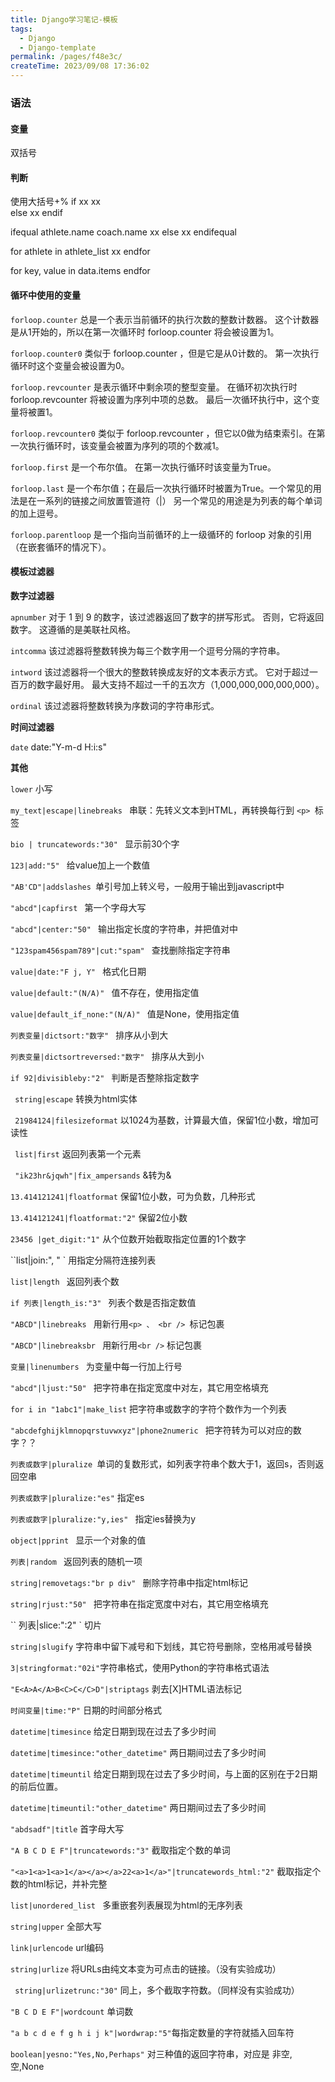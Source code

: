 ```yaml
---
title: Django学习笔记-模板
tags:
  - Django
  - Django-template
permalink: /pages/f48e3c/
createTime: 2023/09/08 17:36:02
---
```




### 语法

#### 变量

双括号
    
#### 判断
   
使用大括号+%
if xx 
 xx  
else
 xx 
endif 
 
ifequal athlete.name coach.name 
 xx
else
 xx 
endifequal 

for athlete in athlete_list
 xx
endfor

for key, value in data.items
endfor
    
#### 循环中使用的变量

`forloop.counter` 总是一个表示当前循环的执行次数的整数计数器。 
这个计数器是从1开始的，所以在第一次循环时 forloop.counter 将会被设置为1。

`forloop.counter0` 类似于 forloop.counter ，但是它是从0计数的。 第一次执行循环时这个变量会被设置为0。

`forloop.revcounter` 是表示循环中剩余项的整型变量。 在循环初次执行时 forloop.revcounter 将被设置为序列中项的总数。 最后一次循环执行中，这个变量将被置1。

`forloop.revcounter0` 类似于 forloop.revcounter ，但它以0做为结束索引。在第一次执行循环时，该变量会被置为序列的项的个数减1。

`forloop.first` 是一个布尔值。 在第一次执行循环时该变量为True。

`forloop.last` 是一个布尔值；在最后一次执行循环时被置为True。一个常见的用法是在一系列的链接之间放置管道符（|）
另一个常见的用途是为列表的每个单词的加上逗号。

`forloop.parentloop` 是一个指向当前循环的上一级循环的 forloop 对象的引用（在嵌套循环的情况下）。 


#### 模板过滤器

**数字过滤器**

`apnumber` 对于 1 到 9 的数字，该过滤器返回了数字的拼写形式。 否则，它将返回数字。 这遵循的是美联社风格。

`intcomma` 该过滤器将整数转换为每三个数字用一个逗号分隔的字符串。

`intword` 该过滤器将一个很大的整数转换成友好的文本表示方式。 它对于超过一百万的数字最好用。
最大支持不超过一千的五次方（1,000,000,000,000,000）。

`ordinal` 该过滤器将整数转换为序数词的字符串形式。

**时间过滤器**

`date` date:"Y-m-d H:i:s"
 
**其他**

`lower` 小写

`my_text|escape|linebreaks ` 串联：先转义文本到HTML，再转换每行到 `<p> `标签

`bio | truncatewords:"30" ` 显示前30个字
 
`123|add:"5" ` 给value加上一个数值

`"AB'CD"|addslashes `单引号加上转义号，一般用于输出到javascript中

`"abcd"|capfirst ` 第一个字母大写

`"abcd"|center:"50" ` 输出指定长度的字符串，并把值对中

`"123spam456spam789"|cut:"spam" ` 查找删除指定字符串

`value|date:"F j, Y" ` 格式化日期

`value|default:"(N/A)" ` 值不存在，使用指定值

`value|default_if_none:"(N/A)" ` 值是None，使用指定值

`列表变量|dictsort:"数字" ` 排序从小到大

`列表变量|dictsortreversed:"数字" ` 排序从大到小

`if 92|divisibleby:"2" ` 判断是否整除指定数字

` string|escape` 转换为html实体

` 21984124|filesizeformat` 以1024为基数，计算最大值，保留1位小数，增加可读性

` list|first` 返回列表第一个元素

` "ik23hr&jqwh"|fix_ampersands` &转为&amp;

` 13.414121241|floatformat ` 保留1位小数，可为负数，几种形式

` 13.414121241|floatformat:"2" ` 保留2位小数

` 23456 |get_digit:"1" ` 从个位数开始截取指定位置的1个数字

``list|join:", " ` 用指定分隔符连接列表

`list|length ` 返回列表个数

`if 列表|length_is:"3" ` 列表个数是否指定数值

`"ABCD"|linebreaks ` 用新行用`<p> 、 <br /> `标记包裹

`"ABCD"|linebreaksbr ` 用新行用`<br />` 标记包裹

`变量|linenumbers ` 为变量中每一行加上行号

`"abcd"|ljust:"50" ` 把字符串在指定宽度中对左，其它用空格填充

`for i in "1abc1"|make_list` 把字符串或数字的字符个数作为一个列表

`"abcdefghijklmnopqrstuvwxyz"|phone2numeric ` 把字符转为可以对应的数字？？

`列表或数字|pluralize `单词的复数形式，如列表字符串个数大于1，返回s，否则返回空串

`列表或数字|pluralize:"es"` 指定es

`列表或数字|pluralize:"y,ies" ` 指定ies替换为y

`object|pprint ` 显示一个对象的值

`列表|random ` 返回列表的随机一项

`string|removetags:"br p div" ` 删除字符串中指定html标记

`string|rjust:"50" ` 把字符串在指定宽度中对右，其它用空格填充

`` 列表|slice:":2" ` 切片

` string|slugify ` 字符串中留下减号和下划线，其它符号删除，空格用减号替换

` 3|stringformat:"02i" `字符串格式，使用Python的字符串格式语法

` "E<A>A</A>B<C>C</C>D"|striptags ` 剥去[X]HTML语法标记

` 时间变量|time:"P" ` 日期的时间部分格式

` datetime|timesince ` 给定日期到现在过去了多少时间

` datetime|timesince:"other_datetime" ` 两日期间过去了多少时间


` datetime|timeuntil ` 给定日期到现在过去了多少时间，与上面的区别在于2日期的前后位置。

` datetime|timeuntil:"other_datetime" ` 两日期间过去了多少时间

` "abdsadf"|title ` 首字母大写

` "A B C D E F"|truncatewords:"3" ` 截取指定个数的单词

` "<a>1<a>1<a>1</a></a></a>22<a>1</a>"|truncatewords_html:"2" ` 截取指定个数的html标记，并补完整

`list|unordered_list ` 多重嵌套列表展现为html的无序列表

` string|upper ` 全部大写

`link|urlencode` url编码

` string|urlize ` 将URLs由纯文本变为可点击的链接。（没有实验成功）

` string|urlizetrunc:"30"` 同上，多个截取字符数。（同样没有实验成功）

` "B C D E F"|wordcount ` 单词数

` "a b c d e f g h i j k"|wordwrap:"5" `每指定数量的字符就插入回车符

` boolean|yesno:"Yes,No,Perhaps" ` 对三种值的返回字符串，对应是 非空,空,None

